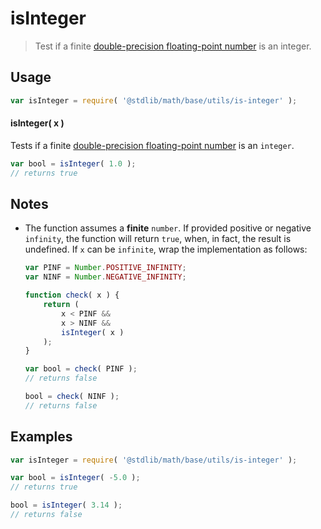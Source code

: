 isInteger
===

> Test if a finite [double-precision floating-point number][ieee754] is an integer.


<section class="usage">

## Usage

``` javascript
var isInteger = require( '@stdlib/math/base/utils/is-integer' );
```

#### isInteger( x )

Tests if a finite [double-precision floating-point number][ieee754] is an `integer`.

``` javascript
var bool = isInteger( 1.0 );
// returns true
```

<!-- </usage> -->


<section class="notes">

## Notes

* The function assumes a __finite__ `number`. If provided positive or negative `infinity`, the function will return `true`, when, in fact, the result is undefined. If `x` can be `infinite`, wrap the implementation as follows:

    ``` javascript
    var PINF = Number.POSITIVE_INFINITY;
    var NINF = Number.NEGATIVE_INFINITY;

    function check( x ) {
        return (
            x < PINF &&
            x > NINF &&
            isInteger( x )
        );
    }

    var bool = check( PINF );
    // returns false

    bool = check( NINF );
    // returns false
    ```

<!-- </notes> -->


<section class="examples">

## Examples

``` javascript
var isInteger = require( '@stdlib/math/base/utils/is-integer' );

var bool = isInteger( -5.0 );
// returns true

bool = isInteger( 3.14 );
// returns false
```

<!-- </examples> -->


<section class="links">

[ieee754]: https://en.wikipedia.org/wiki/IEEE_754-1985

<!-- </links> -->
